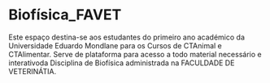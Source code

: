 # Biofísica_FAVET
Este espaço destina-se aos estudantes do primeiro ano académico da Universidade Eduardo Mondlane para os Cursos de CTAnimal e CTAlimentar. Serve de plataforma para acesso a todo material necessário e interativoda Disciplina de Biofísica administrada na FACULDADE DE VETERINÁTIA.
